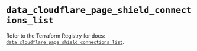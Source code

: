# `data_cloudflare_page_shield_connections_list`

Refer to the Terraform Registry for docs: [`data_cloudflare_page_shield_connections_list`](https://registry.terraform.io/providers/cloudflare/cloudflare/5.1.0/docs/data-sources/page_shield_connections_list).
